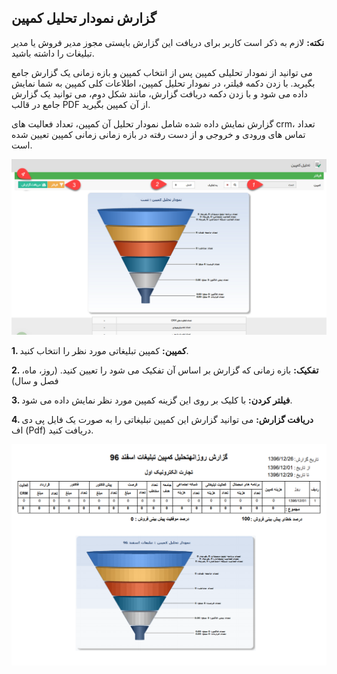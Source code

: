 ## گزارش نمودار تحلیل کمپین 

**نکته:** لازم به ذکر است کاربر برای دریافت این گزارش بایستی مجوز مدیر فروش یا مدیر تبلیغات را داشته باشید.


می توانید از نمودار تحلیلی کمپین پس از انتخاب کمپین و بازه زمانی یک گزارش جامع بگیرید. با زدن دکمه فیلتر، در نمودار تحلیل کمپین، اطلاعات کلی کمپین به شما نمایش داده می شود و با زدن دکمه دریافت گزارش، مانند شکل دوم، می توانید یک گزارش جامع در قالب PDF از آن کمپین بگیرید.

گزارش نمایش داده شده شامل نمودار تحلیل آن کمپین، تعداد فعالیت های crm، تعداد تماس های ورودی و خروجی و از دست رفته در بازه زمانی زمانی کمپین تعیین شده است.

![](Campain1.png)

**1. کمپین:** کمپین تبلیغاتی مورد نظر را انتخاب کنید.

**2. تفکیک:** بازه زمانی که گزارش بر اساس آن تفکیک می شود را تعیین کنید. (روز، ماه، فصل و سال)

**3. فیلتر کردن:**  با کلیک بر روی این گزینه کمپین مورد نظر نمایش داده می شود.

**4. دریافت گزارش:** می توانید گزارش این کمپین تبلیغاتی را به صورت یک فایل پی دی اف (Pdf) دریافت کنید.

![](Campain2.png)

